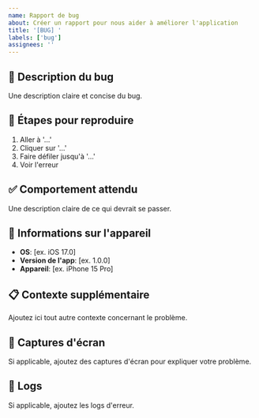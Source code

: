 ```yaml
---
name: Rapport de bug
about: Créer un rapport pour nous aider à améliorer l'application
title: '[BUG] '
labels: ['bug']
assignees: ''
---
```


## 🐛 Description du bug

Une description claire et concise du bug.

## 🔄 Étapes pour reproduire

1. Aller à '...'
2. Cliquer sur '...'
3. Faire défiler jusqu'à '...'
4. Voir l'erreur

## ✅ Comportement attendu

Une description claire de ce qui devrait se passer.

## 📱 Informations sur l'appareil

- **OS**: [ex. iOS 17.0]
- **Version de l'app**: [ex. 1.0.0]
- **Appareil**: [ex. iPhone 15 Pro]

## 📋 Contexte supplémentaire

Ajoutez ici tout autre contexte concernant le problème.

## 📸 Captures d'écran

Si applicable, ajoutez des captures d'écran pour expliquer votre problème.

## 📝 Logs

Si applicable, ajoutez les logs d'erreur. 